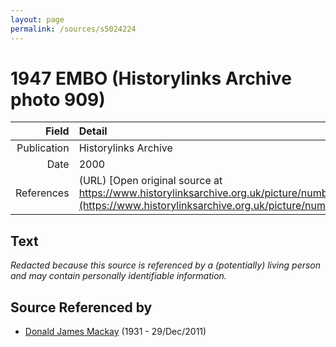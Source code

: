 ```yaml
---
layout: page
permalink: /sources/s5024224
---
```


# 1947 EMBO (Historylinks Archive photo 909)

Field | Detail
---:|:---
Publication | Historylinks Archive
Date | 2000
References | (URL) [Open original source at https://www.historylinksarchive.org.uk/picture/number909/](https://www.historylinksarchive.org.uk/picture/number909/)

## Text

_Redacted because this source is referenced by a (potentially) living person and may contain personally identifiable information._

## Source Referenced by

* [Donald James Mackay](../people/@43065376@-donald-james-mackay-b1931-d2011-12-29.md) (1931 - 29/Dec/2011)
